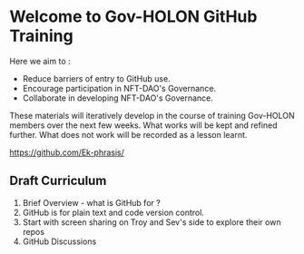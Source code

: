 # Welcome to Gov-HOLON GitHub Training

Here we aim to :

* Reduce barriers of entry to GitHub use.
* Encourage participation in NFT-DAO's Governance.
* Collaborate in developing NFT-DAO's Governance.


These materials will iteratively develop in the course of training Gov-HOLON members over the next few weeks.
What works will be kept and refined further.
What does not work will be recorded as a lesson learnt.





https://github.com/Ek-phrasis/


## Draft Curriculum

1. Brief Overview - what is GitHub for ?
2. GitHub is for plain text and code version control.
1. Start with screen sharing on Troy and Sev's side to explore their own repos
1. GitHub Discussions
